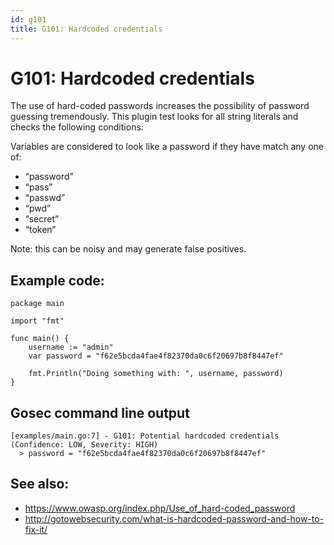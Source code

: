 ```yaml
---
id: g101
title: G101: Hardcoded credentials
---
```


# G101: Hardcoded credentials

The use of hard-coded passwords increases the possibility of password guessing tremendously. This plugin test looks for all string literals and checks the following conditions:

Variables are considered to look like a password if they have match any one of:
* “password”
* “pass”
* “passwd”
* “pwd”
* “secret”
* “token”


Note: this can be noisy and may generate false positives.

## Example code:

```
package main

import "fmt"

func main() {
	username := "admin"
	var password = "f62e5bcda4fae4f82370da0c6f20697b8f8447ef"

	fmt.Println("Doing something with: ", username, password)
}
```

## Gosec command line output

```
[examples/main.go:7] - G101: Potential hardcoded credentials (Confidence: LOW, Severity: HIGH)
  > password = "f62e5bcda4fae4f82370da0c6f20697b8f8447ef"
```

## See also:

* https://www.owasp.org/index.php/Use_of_hard-coded_password
* http://gotowebsecurity.com/what-is-hardcoded-password-and-how-to-fix-it/ 
